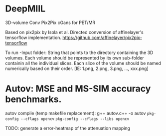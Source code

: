 # DeepMIIL
3D-volume Conv Pix2Pix cGans for PET/MR

Based on pix2pix by Isola et al.
Directed conversion of affinelayer's tensorflow implementation.
https://github.com/affinelayer/pix2pix-tensorflow

To run
-Input folder: String that points to the directory containing the 3D volumes. Each volume should be represented by its own sub-folder containin all the individual slices. Each slice of the volume should be named numerically based on their order. [IE: 1.png, 2.png, 3.png, ..., xxx.png]

# Autov: MSE and MS-SIM accuracy benchmarks. 
autov compile (temp makefile replacement): g++ autov.c++ -o autov `pkg-config --cflags opencv`  `pkg-config --cflags --libs opencv`

TODO: generate a error-heatmap of the attenuation mapping
